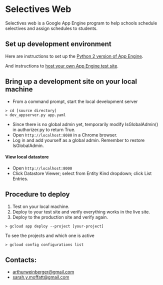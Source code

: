 # Selectives Web

Selectives web is a Google App Engine program to help schools schedule selectives and assign schedules to students.

## Set up development environment
Here are instructions to set up the [Python 2 version of App Engine](https://cloud.google.com/appengine/docs/standard/python/setting-up-environment).

And instructions to [host your own App Engine test site](https://developer.mozilla.org/en-US/docs/Learn/Common_questions/How_do_you_host_your_website_on_Google_App_Engine).

## Bring up a development site on your local machine
* From a command prompt, start the local development server
```
> cd [source directory]
> dev_appserver.py app.yaml
```
* Since there is no global admin yet, temporarily modify IsGlobalAdmin() in authorizer.py to return True.
* Open `http://localhost:8080` in a Chrome browser.
* Log in and add yourself as a global admin. Remember to restore IsGlobalAdmin.

#### View local datastore
* Open `http://localhost:8000`
* Click Datastore Viewer; select from Entity Kind dropdown; click List Entries.

## Procedure to deploy
1. Test on your local machine.
2. Deploy to your test site and verify everything works in the live site.
3. Deploy to the production site and verify again.
```
> gcloud app deploy --project [your-project]
```
To see the projects and which one is active
```
> gcloud config configurations list
```
## Contacts:
* arthurweinberger@gmail.com
* sarah.y.moffatt@gmail.com
